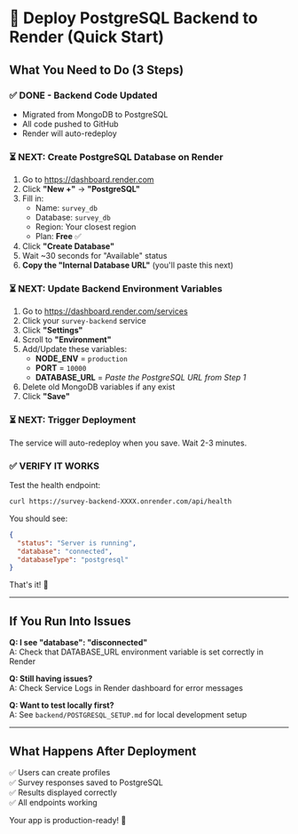 # 🚀 Deploy PostgreSQL Backend to Render (Quick Start)

## What You Need to Do (3 Steps)

### ✅ DONE - Backend Code Updated
- Migrated from MongoDB to PostgreSQL
- All code pushed to GitHub
- Render will auto-redeploy

### ⏳ NEXT: Create PostgreSQL Database on Render

1. Go to https://dashboard.render.com
2. Click **"New +"** → **"PostgreSQL"**
3. Fill in:
   - Name: `survey_db`
   - Database: `survey_db`
   - Region: Your closest region
   - Plan: **Free** ✅
4. Click **"Create Database"**
5. Wait ~30 seconds for "Available" status
6. **Copy the "Internal Database URL"** (you'll paste this next)

### ⏳ NEXT: Update Backend Environment Variables

1. Go to https://dashboard.render.com/services
2. Click your `survey-backend` service
3. Click **"Settings"**
4. Scroll to **"Environment"**
5. Add/Update these variables:
   - **NODE_ENV** = `production`
   - **PORT** = `10000`
   - **DATABASE_URL** = *Paste the PostgreSQL URL from Step 1*
6. Delete old MongoDB variables if any exist
7. Click **"Save"**

### ⏳ NEXT: Trigger Deployment

The service will auto-redeploy when you save. Wait 2-3 minutes.

### ✅ VERIFY IT WORKS

Test the health endpoint:
```bash
curl https://survey-backend-XXXX.onrender.com/api/health
```

You should see:
```json
{
  "status": "Server is running",
  "database": "connected",
  "databaseType": "postgresql"
}
```

That's it! 🎉

---

## If You Run Into Issues

**Q: I see "database": "disconnected"**  
A: Check that DATABASE_URL environment variable is set correctly in Render

**Q: Still having issues?**  
A: Check Service Logs in Render dashboard for error messages

**Q: Want to test locally first?**  
A: See `backend/POSTGRESQL_SETUP.md` for local development setup

---

## What Happens After Deployment

✅ Users can create profiles  
✅ Survey responses saved to PostgreSQL  
✅ Results displayed correctly  
✅ All endpoints working  

Your app is production-ready! 🚀
